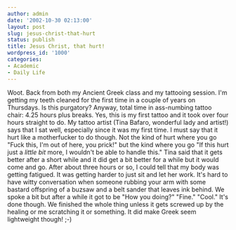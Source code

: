 ```yaml
---
author: admin
date: '2002-10-30 02:13:00'
layout: post
slug: jesus-christ-that-hurt
status: publish
title: Jesus Christ, that hurt!
wordpress_id: '1000'
categories:
- Academic
- Daily Life
---
```


Woot. Back from both my Ancient Greek class and my tattooing session.
I'm getting my teeth cleaned for the first time in a couple of years on
Thursdays. Is this purgatory? Anyway, total time in ass-numbing tattoo
chair: 4.25 hours plus breaks. Yes, this is my first tattoo and it took
over four hours straight to do. My tattoo artist (Tina Bafaro, wonderful
lady and artist!) says that I sat well, especially since it was my first
time. I must say that it hurt like a motherfucker to do though. Not the
kind of hurt where you go "Fuck this, I'm out of here, you prick!" but
the kind where you go "If this hurt just a *little bit* more, I wouldn't
be able to handle this." Tina said that it gets better after a short
while and it did get a bit better for a while but it would come and go.
After about three hours or so, I could tell that my body was getting
fatigued. It was getting harder to just sit and let her work. It's hard
to have witty conversation when someone rubbing your arm with some
bastard offspring of a buzsaw and a belt sander that leaves ink behind.
We spoke a bit but after a while it got to be "How you doing?" "Fine."
"Cool." It's done though. We finished the whole thing unless it gets
screwed up by the healing or me scratching it or something. It did make
Greek seem lightweight though! ;-)
